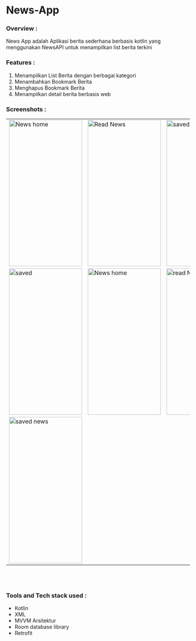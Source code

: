 # News-App 

### Overview :
News App adalah Aplikasi berita sederhana berbasis kotlin yang menggunakan NewsAPI untuk menampilkan list berita terkini 

### Features :
1. Menampilkan List Berita dengan berbagai kategori
2. Menambahkan Bookmark Berita 
3. Menghapus Bookmark Berita
4. Menampilkan detail berita berbasis web 

 ### Screenshots : 
 
 <table align="center">
  <tr>
    <td><img src="https://user-images.githubusercontent.com/49097275/255646067-00207b51-15f8-4287-9533-fc981768d167.jpg" alt="News home" style="width:200px;height:400px;"></td>
    <td><img src="https://user-images.githubusercontent.com/49097275/255647587-5f03f115-b2f4-44db-ab44-729da120dd41.jpg" alt="Read News" style="width:200px;height:400px;"></td>
    <td><img src="https://user-images.githubusercontent.com/49097275/255646152-5856802a-b8f6-481a-bcfe-dd07c8e51826.jpg" alt="saved" style="width:200px;height:400px;"></td>
  </tr>
  
  <tr>
   <td><img src="https://user-images.githubusercontent.com/49097275/255647587-5f03f115-b2f4-44db-ab44-729da120dd41.jpg" alt="saved" 
       style="width:200px;height:400px;"></td>
    <td><img src="https://user-images.githubusercontent.com/49097275/255647606-8166653a-ba07-4a6c-8b1f-b85560c29d80.jpg" alt="News home" style="width:200px;height:400px;"></td>
    <td><img src="https://user-images.githubusercontent.com/49097275/255647676-fae02a1d-83cd-4e69-b877-ee8d4d0aa7b3.jpg" alt="read News" style="width:200px;height:400px;"></td>
  
  </tr>
   <td><img src="[https://github.com/Raj-m01/News-App/blob/master/screenshots/saved.jpeg](https://user-images.githubusercontent.com/49097275/255647696-6c1dfc18-a2be-4b09-8d46-23116d8e8dc8.jpg)" alt="saved news" style="width:200px;height:400px;"></td>
  <tr>
   
  </tr>
   
</table><br><br>

### Tools and Tech stack used : 

 * Kotlin
 * XML
 * MVVM Arsitektur
 * Room database library
 * Retrofit
   

